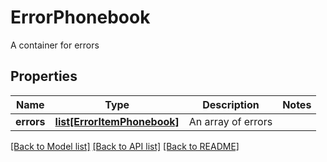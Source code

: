 # ErrorPhonebook

A container for errors
## Properties
Name | Type | Description | Notes
------------ | ------------- | ------------- | -------------
**errors** | [**list[ErrorItemPhonebook]**](ErrorItemPhonebook.md) | An array of errors | 

[[Back to Model list]](../README.md#documentation-for-models) [[Back to API list]](../README.md#documentation-for-api-endpoints) [[Back to README]](../README.md)


